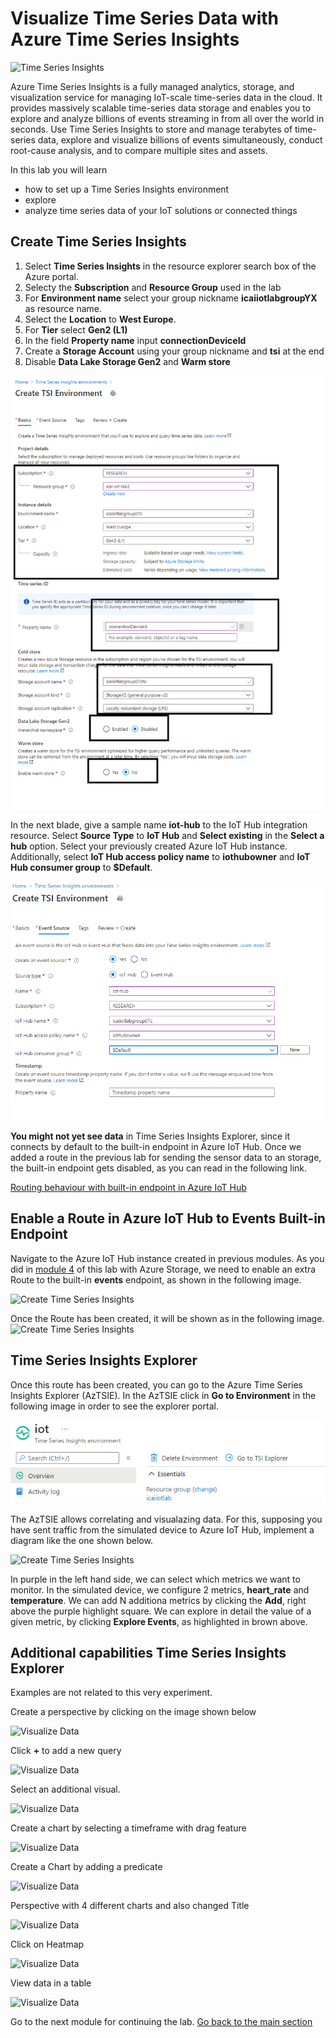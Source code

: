 # Visualize Time Series Data with Azure Time Series Insights

![Time Series Insights](../images/visualize_timeseriesinsights.jpg)

Azure Time Series Insights is a fully managed analytics, storage, and visualization service for managing IoT-scale time-series data in the cloud. It provides massively scalable time-series data storage and enables you to explore and analyze billions of events streaming in from all over the world in seconds. Use Time Series Insights to store and manage terabytes of time-series data, explore and visualize billions of events simultaneously, conduct root-cause analysis, and to compare multiple sites and assets.

In this lab you will learn

* how to set up a Time Series Insights environment
* explore
* analyze time series data of your IoT solutions or connected things

## Create Time Series Insights

1. Select **Time Series Insights** in the resource explorer search box of the Azure portal.
2. Selecty the **Subscription** and **Resource Group** used in the lab
3. For **Environment name** select your group nickname **icaiiotlabgroupYX** as resource name. 
4. Select the **Location** to **West Europe**.
5. For **Tier** select **Gen2 (L1)**
6. In the field **Property name** input **connectionDeviceId**
7. Create a **Storage Account** using your group nickname and **tsi** at the end
8. Disable **Data Lake Storage Gen2** and **Warm store**

![Create Time Series Insights](../images/visualize-20.PNG)

In the next blade, give a sample name **iot-hub** to the IoT Hub integration resource.
Select **Source Type** to **IoT Hub** and **Select existing** in the **Select a hub** option. Select your previously created Azure IoT Hub instance.
Additionally, select **IoT Hub access policy name** to **iothubowner** and **IoT Hub consumer group** to **$Default**.

![Create Time Series Insights](../images/visualize-21.PNG)

**You might not yet see data** in Time Series Insights Explorer, since it connects by default to the built-in endpoint in Azure IoT Hub. Once we added a route in the previous lab for sending the sensor data to an storage, the built-in endpoint gets disabled, as you can read in the following link.

[Routing behaviour with built-in endpoint in Azure IoT Hub](https://docs.microsoft.com/es-es/azure/iot-hub/iot-hub-devguide-messages-d2c#built-in-endpoint)

## Enable a Route in Azure IoT Hub to Events Built-in Endpoint

Navigate to the Azure IoT Hub instance created in previous modules. As you did in [module 4](https://github.com/SeryioGonzalez/azure-iot/blob/master/routing/README.md) of this lab with Azure Storage, we need to enable an extra Route to the built-in **events** endpoint, as shown in the following image.

![Create Time Series Insights](../images/visualize-22.PNG)

Once the Route has been created, it will be shown as in the following image.
![Create Time Series Insights](../images/visualize-23.PNG)

## Time Series Insights Explorer

Once this route has been created, you can go to the Azure Time Series Insights Explorer (AzTSIE). In the AzTSIE click in **Go to Environment** in the following image in order to see the explorer portal.

![Create Time Series Insights](../images/visualize-24.PNG)

The AzTSIE allows correlating and visualazing data. For this, supposing you have sent traffic from the simulated device to Azure IoT Hub, implement a diagram like the one shown below.

![Create Time Series Insights](../images/visualize-27.PNG)

In purple in the left hand side, we can select which metrics we want to monitor. In the simulated device, we configure 2 metrics, **heart_rate** and **temperature**. We can add N additiona metrics by clicking the **Add**, right above the purple highlight square.
We can explore in detail the value of a given metric, by clicking **Explore Events**, as highlighted in brown above.


## Additional capabilities Time Series Insights Explorer

Examples are not related to this very experiment.

Create a perspective by clicking on the image shown below

![Visualize Data](../images/visualize_perspective.png)

Click **+** to add a new query

![Visualize Data](../images/visualize_10_visual10.png)

Select an additional visual.

![Visualize Data](../images/visualize_11_visual11.png)

Create a chart by selecting a timeframe with drag feature

![Visualize Data](../images/visualize_12_Visual12.png)

Create a Chart by adding a predicate

![Visualize Data](../images/visualize_predicate.png)

Perspective with 4 different charts and also changed Title

![Visualize Data](../images/visualize_14_Visual_dashboard.png)

Click on Heatmap

![Visualize Data](../images/visualize_heatmap.png)

View data in a table

![Visualize Data](../images/visualize_table.png)

Go to the next module for continuing the lab.
[Go back to the main section](../README.md )
